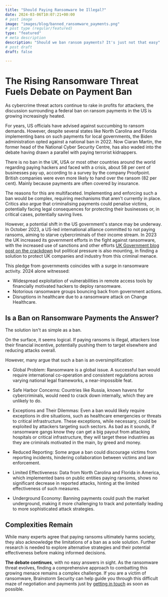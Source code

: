 ```yaml
---
title: "Should Paying Ransomware be Illegal?"
date: 2024-03-06T10:07:21+00:00
# post image
image: "images/blog/banned_ransomware_payments.png"
# post type (regular/featured)
type: "featured"
# meta description
description: "Should we ban ransom payments? It's just not that easy"
# post draft
draft: false

---
```


# The Rising Ransomware Threat Fuels Debate on Payment Ban

As cybercrime threat actors continue to rake in profits for attackers, the discussion surrounding a federal ban on ransom payments in the US is growing increasingly heated.

For years, US officials have advised against succumbing to ransom demands. However, despite several states like North Carolina and Florida implementing bans on such payments for local governments, the Biden administration opted against a national ban in 2022. Now Ciaran Martin, the former head of the National Cyber Security Centre, has also waded into the debate having drawn a parallel with paying terrorist kidnappers.

There is no ban in the UK, USA or most other countries around the world regarding paying hackers and faced with a crisis, about 58 per cent of businesses pay up, according to a survey by the company Proofpoint. British companies were even more likely to hand over the ransom (82 per cent). Mainly because payments are often covered by insurance.

The reasons for this are multifaceted. Implementing and enforcing such a ban would be complex, requiring mechanisms that aren't currently in place. Critics also argue that criminalising payments could penalise victims, potentially facing legal consequences for protecting their businesses or, in critical cases, potentially saving lives.

However, a potential shift in the US government's stance may be underway. In October 2023, a US-led international alliance committed to not paying ransoms, aiming to starve cybercriminals of their income stream. In 2023 the UK increased its government efforts in the fight against ransomware, with the increased use of sanctions and other efforts [UK Government blog post on the crackdown](https://www.gov.uk/government/news/uk-cracks-down-on-ransomware-actors "UK .GOV blog post on Ransomware crackdown") but political pressure is also mounting, in finding a solution to protect UK companies and industry from this criminal menace.

This pledge from governments coincides with a surge in ransomware activity. 2024 alone witnessed:

* Widespread exploitation of vulnerabilities in remote access tools by financially motivated hackers to deploy ransomware.
* Notorious ransomware groups bouncing back from government actions.
* Disruptions in healthcare due to a ransomware attack on Change Healthcare.

## Is a Ban on Ransomware Payments the Answer?

The solution isn't as simple as a ban.

On the surface, it seems logical. If paying ransoms is illegal, attackers lose their financial incentive, potentially pushing them to target elsewhere and reducing attacks overall.

However, many argue that such a ban is an oversimplification:

* Global Problem: Ransomware is a global issue. A successful ban would require international co-operation and consistent regulations across varying national legal frameworks, a near-impossible feat.

* Safe Harbor Concerns: Countries like Russia, known havens for cybercriminals, would need to crack down internally, which they are unlikely to do.

* Exceptions and Their Dilemmas: Even a ban would likely require exceptions in dire situations, such as healthcare emergencies or threats to critical infrastructure. These exceptions, while necessary, could be exploited by attackers targeting such sectors. As bad as it sounds, if ransomware gangs know they can get a big payout from attacking hospitals or critical infrastructure, they will target these industries as they are criminals motivated in the main, by greed and money.

* Reduced Reporting: Some argue a ban could discourage victims from reporting incidents, hindering collaboration between victims and law enforcement.

* Limited Effectiveness: Data from North Carolina and Florida in America, which implemented bans on public entities paying ransoms, shows no significant decrease in reported attacks, hinting at the limited effectiveness of such measures.

* Underground Economy: Banning payments could push the market underground, making it more challenging to track and potentially leading to more sophisticated attack strategies.

## Complexities Remain

While many experts agree that paying ransoms ultimately harms society, they also acknowledge the limitations of a ban as a sole solution. Further research is needed to explore alternative strategies and their potential effectiveness before making informed decisions.

**The debate continues**, with no easy answers in sight. As the ransomware threat evolves, finding a comprehensive approach to combatting this growing menace remains a complex challenge. If you are a victim of ransomware, Brainstorm Security can help guide you through this difficult maze of negotiation and payments just by [getting in touch](https://www.brainstormsecurity.com/contact/) as soon as possible. 


